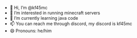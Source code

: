 - 👋 Hi, I’m @kf45mc
- 👀 I’m interested in running minecraft servers
- 🌱 I’m currently learning java code
- 📫 You can reach me through discord, my discord is kf45mc
- 😄 Pronouns: he/him

